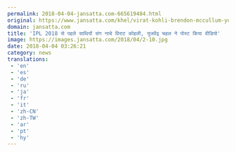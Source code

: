 ```yaml
---
permalink: 2018-04-04-jansatta.com-665619484.html
original: https://www.jansatta.com/khel/virat-kohli-brendon-mccullum-yuzvendra-chahal-show-dance-moves-ahead-of-ipl-season-opener/620894/
domain: jansatta.com
title: 'IPL 2018 से पहले साथियों संग नाचे विराट कोहली, युजवेंद्र चहल ने पोस्ट किया वीडियो'
image: https://images.jansatta.com/2018/04/2-10.jpg
date: 2018-04-04 03:26:21
category: news
translations: 
 - 'en'
 - 'es'
 - 'de'
 - 'ru'
 - 'ja'
 - 'fr'
 - 'it'
 - 'zh-CN'
 - 'zh-TW'
 - 'ar'
 - 'pt'
 - 'hy'
---
```


